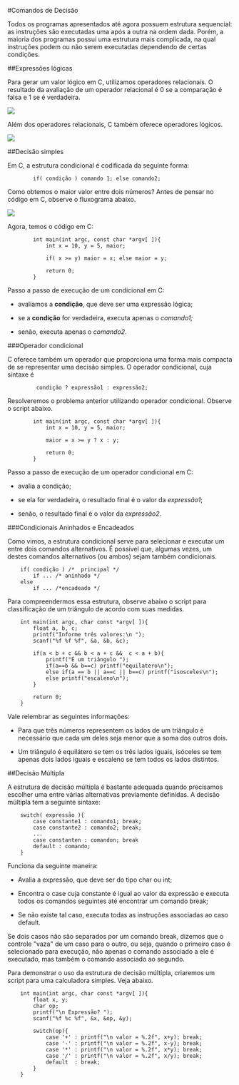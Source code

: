 #Comandos de Decisão

Todos os programas apresentados até agora possuem estrutura sequencial: as instruções são executadas uma após a outra na ordem dada. Porém, a maioria dos programas possui uma estrutura mais complicada, na qual instruções podem ou não serem executadas dependendo de certas condições. 

##Expressões lógicas

Para gerar um valor lógico em C, utilizamos operadores relacionais. O resultado da avaliação de um operador relacional é 0 se a comparação é falsa e 1 se é verdadeira.

![](https://raw.githubusercontent.com/cibellerodrigues/Programacao-em-C/master/Introdu%C3%A7%C3%A3o/images/condicionais/1.png)

Além dos operadores relacionais, C também oferece operadores lógicos. 

![](https://raw.githubusercontent.com/cibellerodrigues/Programacao-em-C/master/Introdu%C3%A7%C3%A3o/images/condicionais/2.png)

##Decisão simples

Em C, a estrutura condicional é codificada da seguinte forma: 

			if( condição ) comando 1; else comando2; 

Como obtemos o maior valor entre dois números? Antes de pensar no código em C, observe o fluxograma abaixo. 

[![](https://mermaid.ink/img/eyJjb2RlIjoiZ3JhcGggVERcblx0QVtYID0gMTBdIC0tPlxuICBCW1kgPSA1XSAtLT5cblx0Q3tYID49IFl9XG5cdEMgLS0-fHZlcmRhZGV8IERbbWFpb3IgPSBYXVxuXHRDIC0tPnxmYWxzb3wgRVttYWlvciA9IFldXG5cdFx0XHRcdFx0IiwibWVybWFpZCI6eyJ0aGVtZSI6ImRlZmF1bHQifSwidXBkYXRlRWRpdG9yIjpmYWxzZX0)](https://mermaid-js.github.io/mermaid-live-editor/#/edit/eyJjb2RlIjoiZ3JhcGggVERcblx0QVtYID0gMTBdIC0tPlxuICBCW1kgPSA1XSAtLT5cblx0Q3tYID49IFl9XG5cdEMgLS0-fHZlcmRhZGV8IERbbWFpb3IgPSBYXVxuXHRDIC0tPnxmYWxzb3wgRVttYWlvciA9IFldXG5cdFx0XHRcdFx0IiwibWVybWFpZCI6eyJ0aGVtZSI6ImRlZmF1bHQifSwidXBkYXRlRWRpdG9yIjpmYWxzZX0)

Agora, temos o código em C: 

			int main(int argc, const char *argv[ ]){
				int x = 10, y = 5, maior;
				
				if( x >= y) maior = x; else maior = y;
				
				return 0;
			}

Passo a passo de execução de um condicional em C: 

* avaliamos a **condição**, que deve ser uma expressão lógica;

* se a **condição** for verdadeira, executa apenas o *comando1;*

* senão, executa apenas o *comando2*.

###Operador condicional

C oferece também um operador que proporciona uma forma mais compacta de se representar uma decisão simples. O operador condicional, cuja sintaxe é

			 condição ? expressão1 : expressão2;

Resolveremos o problema anterior utilizando operador condicional. Observe o script abaixo.

			int main(int argc, const char *argv[ ]){
				int x = 10, y = 5, maior;
				
				maior = x >= y ? x : y;
				
				return 0;
			}

Passo a passo de execução de um operador condicional em C: 

* avalia a condição;

* se ela for verdadeira, o resultado final é o valor da *expressão1*;

* senão, o resultado final é o valor da *expressão2*.

###Condicionais Aninhados e Encadeados

Como vimos, a estrutura condicional serve para selecionar e executar um entre dois comandos alternativos. É possível que, algumas vezes, um destes comandos alternativos (ou ambos) sejam também condicionais. 

		if( condição ) /*  principal */
			if ... /* aninhado */
		else
			if ... /*encadeado */

Para compreendermos essa estrutura, observe abaixo o script para classificação de um triângulo de acordo com suas medidas. 

		int main(int argc, char const *argv[ ]){
			float a, b, c;
			printf("Informe três valores:\n ");
			scanf("%f %f %f", &a, &b, &c);
			
			if(a < b + c && b < a + c &&  c < a + b){
				printf("É um triângulo ");
				if(a==b && b==c) printf("equilatero\n");
				else if(a == b || a==c || b==c) printf("isosceles\n");
				else printf("escaleno\n");
			}
			
			return 0;
		}

Vale relembrar as seguintes informações: 

* Para que três números representem os lados de um triângulo é necessário que cada um deles seja menor que a soma dos outros dois.

* Um triângulo é equilátero se tem os três lados iguais, isóceles se tem apenas dois lados iguais e escaleno se tem todos os lados distintos. 

##Decisão Múltipla

A estrutura de decisão múltipla é bastante adequada quando precisamos escolher uma entre várias alternativas previamente definidas. A decisão múltipla tem a seguinte sintaxe: 

		switch( expressão ){
			case constante1 : comando1; break;
			case constante2 : comando2; break;
			...
			case constanten : comandon; break
			default : comando;
		}

Funciona da seguinte maneira: 

* Avalia a expressão, que deve ser do tipo char ou int;

* Encontra o case cuja constante é igual ao valor da expressão e executa todos os comandos seguintes até encontrar um comando break;

* Se não existe tal caso, executa todas as instruções associadas ao caso default. 

Se dois casos não são separados por um comando break, dizemos que o controle "vaza" de um caso para o outro, ou seja, quando o primeiro caso é selecionado para execução, não apenas o comando associado a ele é executado, mas também o comando associado ao segundo. 

Para demonstrar o uso da estrutura de decisão múltipla, criaremos um script para uma calculadora simples. Veja abaixo.

		int main(int argc, char const *argv[ ]){
			float x, y;
			char op;
			printf("\n Expressão? ");
			scanf("%f %c %f", &x, &op, &y);
			
			switch(op){
				case '+' : printf("\n valor = %.2f", x+y); break;
				case '-' : printf("\n valor = %.2f", x-y); break;
				case '*' : printf("\n valor = %.2f", x*y); break;
				case '/' : printf("\n valor = %.2f", x/y); break;
				default  : break;
			}
		}
